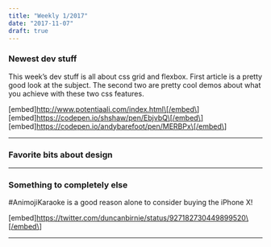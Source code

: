 ```yaml
---
title: "Weekly 1/2017"
date: "2017-11-07"
draft: true
---
```


### Newest dev stuff

This week’s dev stuff is all about css grid and flexbox. First article is a pretty good look at the subject. The second two are pretty cool demos about what you achieve with these two css features.

\[embed\]http://www.potentiaali.com/index.html\[/embed\] \[embed\]https://codepen.io/shshaw/pen/EbjvbQ\[/embed\] \[embed\]https://codepen.io/andybarefoot/pen/MERBPx\[/embed\]

---

### Favorite bits about design

---

### Something to completely else

#AnimojiKaraoke is a good reason alone to consider buying the iPhone X!

\[embed\]https://twitter.com/duncanbirnie/status/927182730449899520\[/embed\]

---
